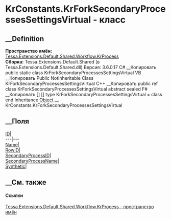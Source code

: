 # KrConstants.KrForkSecondaryProcessesSettingsVirtual - класс
##  __Definition
 **Пространство имён:**
[Tessa.Extensions.Default.Shared.Workflow.KrProcess](N_Tessa_Extensions_Default_Shared_Workflow_KrProcess.htm)  
 **Сборка:** Tessa.Extensions.Default.Shared (в
Tessa.Extensions.Default.Shared.dll) Версия: 3.6.0.17
C# __Копировать
     public static class KrForkSecondaryProcessesSettingsVirtual
VB __Копировать
     Public NotInheritable Class KrForkSecondaryProcessesSettingsVirtual
C++ __Копировать
     public ref class KrForkSecondaryProcessesSettingsVirtual abstract sealed
F# __Копировать
     [<AbstractClassAttribute>]
    [<SealedAttribute>]
    type KrForkSecondaryProcessesSettingsVirtual = class end
Inheritance
    [Object](https://learn.microsoft.com/dotnet/api/system.object) __ KrConstants.KrForkSecondaryProcessesSettingsVirtual
##  __Поля
[ID](F_Tessa_Extensions_Default_Shared_Workflow_KrProcess_KrConstants_KrForkSecondaryProcessesSettingsVirtual_ID.htm)|  
---|---  
[Name](F_Tessa_Extensions_Default_Shared_Workflow_KrProcess_KrConstants_KrForkSecondaryProcessesSettingsVirtual_Name.htm)|  
[RowID](F_Tessa_Extensions_Default_Shared_Workflow_KrProcess_KrConstants_KrForkSecondaryProcessesSettingsVirtual_RowID.htm)|  
[SecondaryProcessID](F_Tessa_Extensions_Default_Shared_Workflow_KrProcess_KrConstants_KrForkSecondaryProcessesSettingsVirtual_SecondaryProcessID.htm)|  
[SecondaryProcessName](F_Tessa_Extensions_Default_Shared_Workflow_KrProcess_KrConstants_KrForkSecondaryProcessesSettingsVirtual_SecondaryProcessName.htm)|  
[Synthetic](F_Tessa_Extensions_Default_Shared_Workflow_KrProcess_KrConstants_KrForkSecondaryProcessesSettingsVirtual_Synthetic.htm)|  
## __См. также
#### Ссылки
[Tessa.Extensions.Default.Shared.Workflow.KrProcess - пространство
имён](N_Tessa_Extensions_Default_Shared_Workflow_KrProcess.htm)
